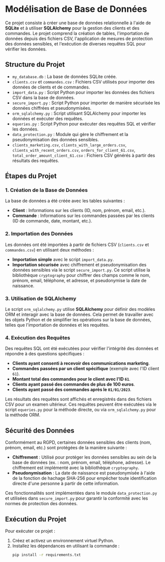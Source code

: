 # Modélisation de Base de Données

Ce projet consiste à créer une base de données relationnelle à l'aide de **SQLite** et à utiliser **SQLAlchemy** pour la gestion des clients et des commandes. Le projet comprend la création de tables, l'importation de données depuis des fichiers CSV, l'application de mesures de protection des données sensibles, et l'exécution de diverses requêtes SQL pour vérifier les données.

## Structure du Projet

- `my_database.db` : La base de données SQLite créée.
- `clients.csv` et `commandes.csv` : Fichiers CSV utilisés pour importer des données de clients et de commandes.
- `import_data.py` : Script Python pour importer les données des fichiers CSV dans la base de données.
- `secure_import.py` : Script Python pour importer de manière sécurisée les données chiffrées et pseudonymisées.
- `orm_sqlalchemy.py` : Script utilisant SQLAlchemy pour importer les données et exécuter des requêtes.
- `equeries.py` : Script Python pour exécuter des requêtes SQL et vérifier les données.
- `data_protection.py` : Module qui gère le chiffrement et la pseudonymisation des données sensibles.
- `clients_marketing.csv`, `clients_with_large_orders.csv`, `clients_with_recent_orders.csv`, `orders_for_client_61.csv`, `total_order_amount_client_61.csv` : Fichiers CSV générés à partir des résultats des requêtes.

## Étapes du Projet

### 1. Création de la Base de Données

La base de données a été créée avec les tables suivantes :

- **Client** : Informations sur les clients (ID, nom, prénom, email, etc.).
- **Commande** : Informations sur les commandes passées par les clients (ID de commande, date, montant, etc.).

### 2. Importation des Données

Les données ont été importées à partir de fichiers CSV (`clients.csv` et `commandes.csv`) en utilisant deux méthodes :

- **Importation simple** avec le script `import_data.py`.
- **Importation sécurisée** avec chiffrement et pseudonymisation des données sensibles via le script `secure_import.py`. Ce script utilise la bibliothèque `cryptography` pour chiffrer des champs comme le nom, prénom, email, téléphone, et adresse, et pseudonymise la date de naissance.

### 3. Utilisation de SQLAlchemy

Le script `orm_sqlalchemy.py` utilise **SQLAlchemy** pour définir des modèles ORM et interagir avec la base de données. Cela permet de travailler avec les objets Python et de simplifier les opérations sur la base de données, telles que l'importation de données et les requêtes.

### 4. Exécution des Requêtes

Des requêtes SQL ont été exécutées pour vérifier l'intégrité des données et répondre à des questions spécifiques :

- **Clients ayant consenti à recevoir des communications marketing**.
- **Commandes passées par un client spécifique** (exemple avec l'ID client `61`).
- **Montant total des commandes pour le client avec l'ID `61`**.
- **Clients ayant passé des commandes de plus de 100 euros**.
- **Clients ayant passé des commandes après le `01/01/2023`**.

Les résultats des requêtes sont affichés et enregistrés dans des fichiers CSV pour un examen ultérieur. Ces requêtes peuvent être exécutées via le script `equeries.py` pour la méthode directe, ou via `orm_sqlalchemy.py` pour la méthode ORM.

## Sécurité des Données

Conformément au RGPD, certaines données sensibles des clients (nom, prénom, email, etc.) sont protégées de la manière suivante :

- **Chiffrement** : Utilisé pour protéger les données sensibles au sein de la base de données (ex. : nom, prénom, email, téléphone, adresse). Le chiffrement est implémenté avec la bibliothèque `cryptography`.
- **Pseudonymisation** : La date de naissance est pseudonymisée à l'aide de la fonction de hachage SHA-256 pour empêcher toute identification directe d'une personne à partir de cette information.

Ces fonctionnalités sont implémentées dans le module `data_protection.py` et utilisées dans `secure_import.py` pour garantir la conformité avec les normes de protection des données.

## Exécution du Projet

Pour exécuter ce projet :

1. Créez et activez un environnement virtuel Python.
2. Installez les dépendances en utilisant la commande :
   ```sh
   pip install -r requirements.txt
